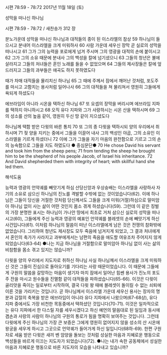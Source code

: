 시편 78:59 - 78:72 
2017년 11월 18일 (토)

성막을 떠나신 하나님



시편 78:59 - 78:72 / 새찬송가 312 장


분노가운데 성막을 떠나신 하나님과 대적들의 종이 된 이스라엘의 참상
59 하나님이 들으시고 분내어 이스라엘을 크게 미워하사 60 사람 가운데 세우신 장막 곧 실로의 성막을 떠나시고 61 그가 그의 능력을 포로에게 넘겨 주시며 그의 영광을 대적의 손에 붙이시고 62 그가 그의 소유 때문에 분내사 그의 백성을 칼에 넘기셨으니 63 그들의 청년은 불에 살라지고 그들의 처녀들은 혼인 노래를 들을 수 없었으며 64 그들의 제사장들은 칼에 엎드러지고 그들의 과부들은 애곡도 하지 못하였도다

때가 차매 대적들을 물리치신 하나님
65 그 때에 주께서 잠에서 깨어난 것처럼, 포도주를 마시고 고함치는 용사처럼 일어나사 66 그의 대적들을 쳐 물리쳐서 영원히 그들에게 욕되게 하셨도다

에브라임이 아니라 시온을 택하신 하나님
67 또 요셉의 장막을 버리시며 에브라임 지파를 택하지 아니하시고 68 오직 유다 지파와 그가 사랑하시는 시온 산을 택하시며 69 그의 성소를 산의 높음 같이, 영원히 두신 땅 같이 지으셨도다

하나님께 택함 받은 다윗의 바른 통치
70 또 그의 종 다윗을 택하시되 양의 우리에서 취하시며 71 젖 양을 지키는 중에서 그들을 이끌어 내사 그의 백성인 야곱, 그의 소유인 이스라엘을 기르게 하셨더니 72 이에 그가 그들을 자기 마음의 완전함으로 기르고 그의 손의 능숙함으로 그들을 지도 하였도다
● 중심문단● 70 He chose David his servant and took him from the sheep pens; 71 from tending the
sheep he brought him to be the shepherd of his people Jacob, of Israel his inheritance. 72 And David shepherded them with integrity of heart; with skillful hand she led them.

해석도움





능력과 영광의 언약궤를 빼앗기게 하심
산당신앙과 우상숭배는 이스라엘을 사랑하사 자기의 소유로 삼으신 하나님의 진노를 격발할 수밖에 없는 것이었습니다(62). 이에 하나님은 그들이 당신을 거절한 것처럼 당신께서도 그들을 크게 미워(거절)하심으로 말미암아 하나님 없이 사는 삶이 어떤 것인지 몸소 겪게 하셨습니다(59). 그런데 이 같은 징벌의 가장 분명한 표시는 하나님이 가나안 땅에서 최초로 거처 삼으신 실로의 성막을 떠나시고(60), 그들에게 주신 능력과 영광의 예표인 언약궤를 블레셋의 손에 빼앗기게 하신 사건입니다(61). 이처럼 하나님의 말씀이 떠난 이스라엘에게 남은 것은 전쟁의 참화밖에 없었습니다. 그리하여 청년도 제사장도 모두 죽음에 넘겨지게 되었고, 그 결과 처녀에게서 혼인의 축가가 사라지고 과부에게서는 남편의 죽음을 애도할 여유조차 주어지지 않게 되었습니다(63-64)
●나는 지금 하나님을 거절함으로 말미암아 하나님 없이 사는 삶의 비참함을 몸소 겪고 있지는 않습니까?

다윗을 양의 우리에서 지도자로 취하신 하나님
사실 하나님께서 이스라엘을 크게 미워하신 것은 그들이 진심으로 돌아오기를 기다리는 사랑 때문이었습니다. 이 때문에 그들에게 구원의 말씀을 갈망하는 마음이 생기자 마치 잠에서 일어난 힘쎈 용사가 진노의 포도주 잔을 마시고 원수들을 진멸함 같이 대적들을 파하셨습니다(65-66). 이것은 다윗이 골리앗을 죽이는 일로부터 시작하여, 결국 다윗 왕 때에 블레셋이 돌이킬 수 없는 쇠퇴에 이른 것을 가리키는 것입니다. 곧 하나님께서 이스라엘 가운데 세우신 용사는 장자의 명분과 갑절의 축복을 받은 에브라임이 아니라 유다 지파에서 나왔으며(67-68상), 유다 지파 중에서도 가장 비천한 목동중에서 택하셨던 것입니다(70-71). 이것은 일차적으로는 유다 지파에서 한 다스릴 자를 세우시겠다고 하신 예언의 말씀대로 된 일임과 동시에 겸손과 사랑의 사람이 하나님의 구원의 통로가 됨을 명확히 보여주는 것입니다. 그런데 다윗에게 주신 하나님의 가장 큰 보증은 그에게 영원히 없어지지 않을 성소의 산 시온에 왕궁을 세우게 하시고 그곳으로 언약궤가 들어가게 하신 일입니다(68하-69). 한편 구원자로 세움 받은 다윗은 새끼 벤 암양을 돌보는 것처럼 성실한 마음과 지혜로운 행동으로 백성들을 바르게 이끄는 지도자가 되었습니다(72).
●나는 내가 속한 공동체에서 성실한 마음과 지혜로운 행동으로 바른 지도자의 모습을 나타내고 있습니까?